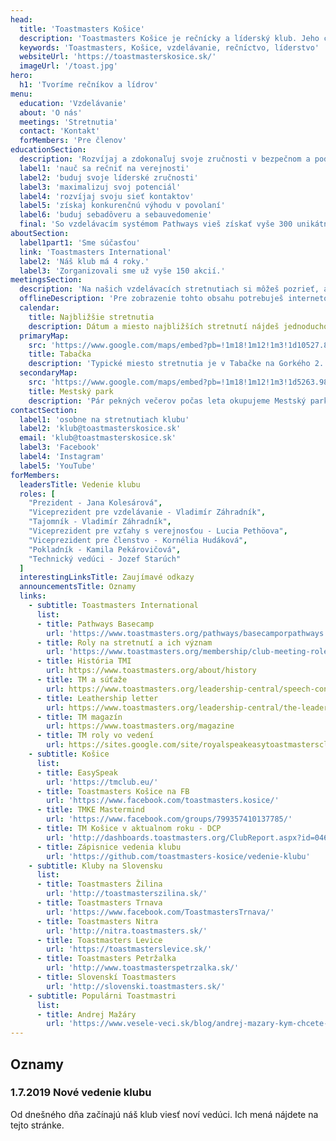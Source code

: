 ```yaml
---
head:
  title: 'Toastmasters Košice'
  description: 'Toastmasters Košice je rečnícky a líderský klub. Jeho cieľom je vytvarať pozitívne a bezpečné podporné prostredie pre rozvoj týchto zručností.'
  keywords: 'Toastmasters, Košice, vzdelávanie, rečníctvo, líderstvo'
  websiteUrl: 'https://toastmasterskosice.sk/'
  imageUrl: '/toast.jpg'
hero: 
  h1: 'Tvoríme rečníkov a lídrov'
menu: 
  education: 'Vzdelávanie'
  about: 'O nás'
  meetings: 'Stretnutia'
  contact: 'Kontakt'
  forMembers: 'Pre členov'
educationSection: 
  description: 'Rozvíjaj a zdokonaľuj svoje zručnosti v bezpečnom a podpornom prostredí nášho klubu. Uč sa vlastným tempom na základe princípov, ktoré sa uplatňujú v Toastmasters International od jeho založenia v roku 1924 a:'
  label1: 'nauč sa rečniť na verejnosti'
  label2: 'buduj svoje líderské zručnosti'
  label3: 'maximalizuj svoj potenciál'
  label4: 'rozvíjaj svoju sieť kontaktov'
  label5: 'získaj konkurenčnú výhodu v povolaní'
  label6: 'buduj sebadôveru a sebauvedomenie'
  final: 'So vzdelávacím systémom Pathways vieš získať vyše 300 unikátnych zručností. Aplikuj poznatky na pravidelných stretnutiach a dostaň ich do krvi.'
aboutSection: 
  label1part1: 'Sme súčasťou'
  link: 'Toastmasters International'
  label2: 'Náš klub má 4 roky.'
  label3: 'Zorganizovali sme už vyše 150 akcií.'
meetingsSection: 
  description: 'Na našich vzdelávacích stretnutiach si môžeš pozrieť, ako funguje výukový proces a zadarmo si vyskúšať základné roly.'
  offlineDescription: 'Pre zobrazenie tohto obsahu potrebuješ internetové pripojenie.'
  calendar:
    title: Najbližšie stretnutia
    description: Dátum a miesto najbližších stretnutí nájdeš jednoducho na Facebooku
  primaryMap:
    src: 'https://www.google.com/maps/embed?pb=!1m18!1m12!1m3!1d10527.880599587215!2d21.251698782262253!3d48.72516203493901!2m3!1f0!2f0!3f0!3m2!1i1024!2i768!4f13.1!3m3!1m2!1s0x473ee061c07d38af%3A0x78bade791929fb76!2zR29ya8OpaG8gMTA2OC8yLCAwNDAgMDEgS2_FoWljZQ!5e0!3m2!1ssk!2ssk!4v1554972340858!5m2!1ssk!2ssk'
    title: Tabačka
    description: 'Typické miesto stretnutia je v Tabačke na Gorkého 2. Miestnosť Midbox, prípadne Kino'
  secondaryMap:
    src: 'https://www.google.com/maps/embed?pb=!1m18!1m12!1m3!1d5263.980094355351!2d21.257849526564556!3d48.724781841716826!2m3!1f0!2f0!3f0!3m2!1i1024!2i768!4f13.1!3m3!1m2!1s0x0%3A0x0!2zNDjCsDQzJzI5LjIiTiAyMcKwMTUnNDQuMSJF!5e0!3m2!1ssk!2ssk!4v1554717174264!5m2!1ssk!2ssk'
    title: Mestský park
    description: 'Pár pekných večerov počas leta okupujeme Mestský park'
contactSection: 
  label1: 'osobne na stretnutiach klubu'
  label2: 'klub@toastmasterskosice.sk'
  email: 'klub@toastmasterskosice.sk'
  label3: 'Facebook'
  label4: 'Instagram'
  label5: 'YouTube'
forMembers:
  leadersTitle: Vedenie klubu
  roles: [
    "Prezident - Jana Kolesárová", 
    "Viceprezident pre vzdelávanie - Vladimír Záhradník", 
    "Tajomník - Vladimír Záhradník", 
    "Viceprezident pre vzťahy s verejnosťou - Lucia Pethöova", 
    "Viceprezident pre členstvo - Kornélia Hudáková", 
    "Pokladník - Kamila Pekárovičová", 
    "Technický vedúci - Jozef Starúch" 
  ]
  interestingLinksTitle: Zaujímavé odkazy
  announcementsTitle: Oznamy
  links:
    - subtitle: Toastmasters International
      list:
      - title: Pathways Basecamp
        url: 'https://www.toastmasters.org/pathways/basecamporpathways'
      - title: Roly na stretnutí a ich význam
        url: 'https://www.toastmasters.org/membership/club-meeting-roles'
      - title: História TMI
        url: https://www.toastmasters.org/about/history
      - title: TM a súťaže
        url: https://www.toastmasters.org/leadership-central/speech-contests
      - title: Leathership letter
        url: https://www.toastmasters.org/leadership-central/the-leader-letter
      - title: TM magazín
        url: https://www.toastmasters.org/magazine
      - title: TM roly vo vedení
        url: https://sites.google.com/site/royalspeakeasytoastmastersclub/contuct-us/description-of-roles
    - subtitle: Košice
      list:
      - title: EasySpeak
        url: 'https://tmclub.eu/'
      - title: Toastmasters Košice na FB
        url: 'https://www.facebook.com/toastmasters.kosice/'
      - title: TMKE Mastermind
        url: 'https://www.facebook.com/groups/799357410137785/'
      - title: TM Košice v aktualnom roku - DCP
        url: 'http://dashboards.toastmasters.org/ClubReport.aspx?id=04634798'
      - title: Zápisnice vedenia klubu
        url: 'https://github.com/toastmasters-kosice/vedenie-klubu'
    - subtitle: Kluby na Slovensku
      list:
      - title: Toastmasters Žilina
        url: 'http://toastmasterszilina.sk/'
      - title: Toastmasters Trnava
        url: 'https://www.facebook.com/ToastmastersTrnava/'
      - title: Toastmasters Nitra
        url: 'http://nitra.toastmasters.sk/'
      - title: Toastmasters Levice
        url: 'https://toastmasterslevice.sk/'
      - title: Toastmasters Petržalka
        url: 'http://www.toastmasterspetrzalka.sk/'
      - title: Slovenskí Toastmasters
        url: 'http://slovenski.toastmasters.sk/'
    - subtitle: Populárni Toastmastri
      list:
      - title: Andrej Mažáry
        url: 'https://www.vesele-veci.sk/blog/andrej-mazary-kym-chcete-byt-takto-o-rok/'
---
```


## Oznamy

### 1.7.2019 Nové vedenie klubu
Od dnešného dňa začínajú náš klub viesť noví vedúci. Ich mená nájdete na tejto stránke.
